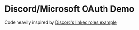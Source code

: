 # Discord/Microsoft OAuth Demo

Code heavily inspired by [Discord's linked roles example](https://github.com/discord/linked-roles-sample)
